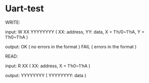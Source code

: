 # Uart-test


WRITE:

input: W XX YYYYYYYY ( XX: address, YY: data, X = 1'h/0~1'hA, Y = 1'h0~1'hA )

output: OK ( no errors in the format ) FAIL ( errors in the format )
        
        
READ:

input: R XX ( XX: address, X = 1'h0~1'hA )

output: YYYYYYYY ( YYYYYYYY: data )
